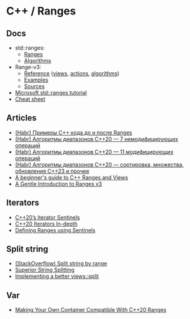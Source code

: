 # C++ / Ranges

## Docs
* std::ranges:
  * [Ranges](https://en.cppreference.com/w/cpp/ranges)
  * [Algorithms](https://en.cppreference.com/w/cpp/algorithm/ranges)
* Range-v3:
  * [Reference](https://ericniebler.github.io/range-v3/)
    ([views](https://ericniebler.github.io/range-v3/index.html#autotoc_md23),
    [actions](https://ericniebler.github.io/range-v3/index.html#autotoc_md25),
    [algorithms](https://ericniebler.github.io/range-v3/group__group-algorithms.html))
  * [Examples](https://ericniebler.github.io/range-v3/md_examples.html)
  * [Sources](https://github.com/ericniebler/range-v3/tree/master/include/range/v3)
* [Microsoft std::ranges tutorial](https://learn.microsoft.com/en-us/cpp/standard-library/ranges)
* [Cheat sheet](https://hackingcpp.com/cpp/std/range_views.png)

## Articles
* [(Habr) Примеры C++ кода до и после Ranges](https://habr.com/ru/companies/otus/articles/456452/)
* [(Habr) Алгоритмы диапазонов C++20 — 7 немодифицирующих операций](https://habr.com/ru/companies/skillfactory/articles/706458/)
* [(Habr) Алгоритмы диапазонов C++20 — 11 модифицирующих операций](https://habr.com/ru/companies/skillfactory/articles/707948/)
* [(Habr) Алгоритмы диапазонов C++20 — сортировка, множества, обновления C++23 и прочее](https://habr.com/ru/companies/skillfactory/articles/707946/)
* [A beginner's guide to C++ Ranges and Views](https://hannes.hauswedell.net/post/2019/11/30/range_intro/)
* [A Gentle Introduction to Ranges v3](https://www.daixtrose.de/talks/gentle-intro-to-ranges/talk/A%20Gentle%20Introduction%20to%20Ranges%20v3.pdf)

## Iterators
* [C++20’s Iterator Sentinels](https://www.foonathan.net/2020/03/iterator-sentinel/)
* [C++20 Iterators In-depth](https://hitchcock.codes/blog/cpp-iterators-in-depth)
* [Defining Ranges using Sentinels](https://www.studyplan.dev/pro-cpp/ranges-sentinels)

## Split string
* [(StackOverflow) Split string by range](https://stackoverflow.com/questions/48402558/how-to-split-a-stdstring-into-a-range-v3-of-stdstring-views)
* [Superior String Splitting](https://www.open-std.org/jtc1/sc22/wg21/docs/papers/2021/p2210r2.html)
* [Implementing a better views::split](https://brevzin.github.io/c++/2020/07/06/split-view/)

## Var
* [Making Your Own Container Compatible With C++20 Ranges](https://www.reedbeta.com/blog/ranges-compatible-containers/)
